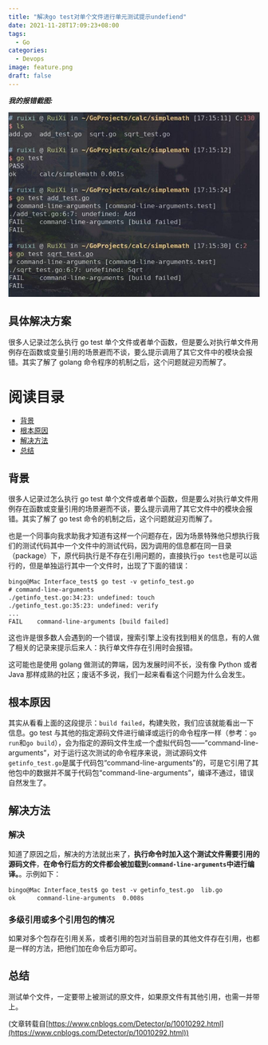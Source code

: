 ```yaml
---
title: "解决go test对单个文件进行单元测试提示undefiend"
date: 2021-11-28T17:09:23+08:00
tags:
  - Go
categories:
  - Devops
image: feature.png
draft: false
---
```


_**我的报错截图:**_

![](error.jpg)

## 具体解决方案

很多人记录过怎么执行 go test 单个文件或者单个函数，但是要么对执行单文件用例存在函数或变量引用的场景避而不谈，要么提示调用了其它文件中的模块会报错。其实了解了 golang 命令程序的机制之后，这个问题就迎刃而解了。

# **阅读目录**

- [背景](#_label0)
- [根本原因](#_label1)
- [解决方法](#_label2)
- [总结](#_label3)

## 背景

很多人记录过怎么执行 go test 单个文件或者单个函数，但是要么对执行单文件用例存在函数或变量引用的场景避而不谈，要么提示调用了其它文件中的模块会报错。其实了解了 go test 命令的机制之后，这个问题就迎刃而解了。

也是一个同事向我求助我才知道有这样一个问题存在，因为场景特殊他只想执行我们的测试代码其中一个文件中的测试代码，因为调用的信息都在同一目录（package）下，原代码执行是不存在引用问题的，直接执行`go test`也是可以运行的，但是单独运行其中一个文件时，出现了下面的错误：

    bingo@Mac Interface_test$ go test -v getinfo_test.go
    # command-line-arguments
    ./getinfo_test.go:34:23: undefined: touch
    ./getinfo_test.go:35:23: undefined: verify
    ...
    FAIL	command-line-arguments [build failed]

这也许是很多数人会遇到的一个错误，搜索引擎上没有找到相关的信息，有的人做了相关的记录来提示后来人：执行单文件存在引用时会报错。

这可能也是使用 golang 做测试的弊端，因为发展时间不长，没有像 Python 或者 Java 那样成熟的社区；废话不多说，我们一起来看看这个问题为什么会发生。

## 根本原因

其实从看看上面的这段提示：`build failed`，构建失败，我们应该就能看出一下信息。go test 与其他的指定源码文件进行编译或运行的命令程序一样（参考：`go run`和`go build`），会为指定的源码文件生成一个虚拟代码包——“command-line-arguments”，对于运行这次测试的命令程序来说，测试源码文件`getinfo_test.go`是属于代码包“command-line-arguments”的，可是它引用了其他包中的数据并不属于代码包“command-line-arguments”，编译不通过，错误自然发生了。

## 解决方法

### 解决

知道了原因之后，解决的方法就出来了，**执行命令时加入这个测试文件需要引用的源码文件**，**在命令行后方的文件都会被加载到`command-line-arguments`中进行编译。**。示例如下：

    bingo@Mac Interface_test$ go test -v getinfo_test.go  lib.go
    ok      command-line-arguments  0.008s

### 多级引用或多个引用包的情况

如果对多个包存在引用关系，或者引用的包对当前目录的其他文件存在引用，也都是一样的方法，把他们加在命令后方即可。

## 总结

测试单个文件，一定要带上被测试的原文件，如果原文件有其他引用，也需一并带上。

(文章转载自[https://www.cnblogs.com/Detector/p/10010292.html](https://www.cnblogs.com/Detector/p/10010292.html))
